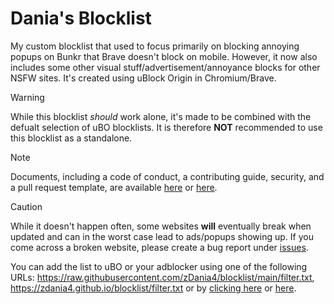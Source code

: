 # Dania's Blocklist
My custom blocklist that used to focus primarily on blocking annoying popups on Bunkr that Brave doesn't block on mobile. However, it now also includes some other visual stuff/advertisement/annoyance blocks for other NSFW sites. It's created using uBlock Origin in Chromium/Brave.

> [!WARNING]
> While this blocklist *should* work alone, it's made to be combined with the defualt selection of uBO blocklists. It is therefore **NOT** recommended to use this blocklist as a standalone.

> [!NOTE]
> Documents, including a code of conduct, a contributing guide, security, and a pull request template, are available [here](https://github.com/zDania4/blocklist/tree/main/docs) or [here](https://zdania4.github.io/blocklist/docs/).

> [!CAUTION]
> While it doesn't happen often, some websites **will** eventually break when updated and can in the worst case lead to ads/popups showing up. If you come across a broken website, please create a bug report under [issues](https://github.com/zDania4/blocklist/issues).


You can add the list to uBO or your adblocker using one of the following URLs:
https://raw.githubusercontent.com/zDania4/blocklist/main/filter.txt, https://zdania4.github.io/blocklist/filter.txt or by [clicking here](https://raw.githubusercontent.com/zDania4/blocklist/main/filter.txt) or [here](https://zdania4.github.io/blocklist/filter.txt).
